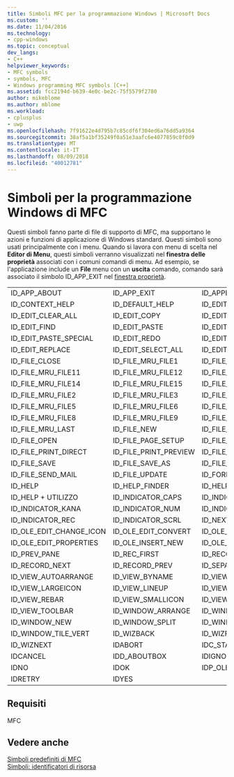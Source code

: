 ```yaml
---
title: Simboli MFC per la programmazione Windows | Microsoft Docs
ms.custom: ''
ms.date: 11/04/2016
ms.technology:
- cpp-windows
ms.topic: conceptual
dev_langs:
- C++
helpviewer_keywords:
- MFC symbols
- symbols, MFC
- Windows programming MFC symbols [C++]
ms.assetid: fcc2194d-b639-4e0c-be2c-75f5579f2780
author: mikeblome
ms.author: mblome
ms.workload:
- cplusplus
- uwp
ms.openlocfilehash: 7f91622e4d795b7c85cdf6f304ed6a76dd5a9364
ms.sourcegitcommit: 38af5a1bf35249f0a51e3aafc6e4077859c8f0d9
ms.translationtype: MT
ms.contentlocale: it-IT
ms.lasthandoff: 08/09/2018
ms.locfileid: "40012781"
---
```

# <a name="mfc-windows-programming-symbols"></a>Simboli per la programmazione Windows di MFC
Questi simboli fanno parte di file di supporto di MFC, ma supportano le azioni e funzioni di applicazione di Windows standard. Questi simboli sono usati principalmente con i menu. Quando si lavora con menu di scelta nel **Editor di Menu**, questi simboli verranno visualizzati nel **finestra delle proprietà** associati con i comuni comandi di menu. Ad esempio, se l'applicazione include un **File** menu con un **uscita** comando, comando sarà associato il simbolo ID_APP_EXIT nel [finestra proprietà](/visualstudio/ide/reference/properties-window).  
  
||||  
|-|-|-|  
|ID_APP_ABOUT|ID_APP_EXIT|ID_APPLY_NOW|  
|ID_CONTEXT_HELP|ID_DEFAULT_HELP|ID_EDIT_CLEAR|  
|ID_EDIT_CLEAR_ALL|ID_EDIT_COPY|ID_EDIT_CUT|  
|ID_EDIT_FIND|ID_EDIT_PASTE|ID_EDIT_PASTE_LINK|  
|ID_EDIT_PASTE_SPECIAL|ID_EDIT_REDO|ID_EDIT_REPEAT|  
|ID_EDIT_REPLACE|ID_EDIT_SELECT_ALL|ID_EDIT_UNDO|  
|ID_FILE_CLOSE|ID_FILE_MRU_FILE1|ID_FILE_MRU_FILE10|  
|ID_FILE_MRU_FILE11|ID_FILE_MRU_FILE12|ID_FILE_MRU_FILE13|  
|ID_FILE_MRU_FILE14|ID_FILE_MRU_FILE15|ID_FILE_MRU_FILE16|  
|ID_FILE_MRU_FILE2|ID_FILE_MRU_FILE3|ID_FILE_MRU_FILE4|  
|ID_FILE_MRU_FILE5|ID_FILE_MRU_FILE6|ID_FILE_MRU_FILE7|  
|ID_FILE_MRU_FILE8|ID_FILE_MRU_FILE9|ID_FILE_MRU_FIRST|  
|ID_FILE_MRU_LAST|ID_FILE_NEW|ID_FILE_NEW_FRAME|  
|ID_FILE_OPEN|ID_FILE_PAGE_SETUP|ID_FILE_PRINT|  
|ID_FILE_PRINT_DIRECT|ID_FILE_PRINT_PREVIEW|ID_FILE_PRINT_SETUP|  
|ID_FILE_SAVE|ID_FILE_SAVE_AS|ID_FILE_SAVE_COPY_AS|  
|ID_FILE_SEND_MAIL|ID_FILE_UPDATE|ID_FORMAT_FONT|  
|ID_HELP|ID_HELP_FINDER|ID_HELP_INDEX|  
|ID_HELP + UTILIZZO|ID_INDICATOR_CAPS|ID_INDICATOR_EXT|  
|ID_INDICATOR_KANA|ID_INDICATOR_NUM|ID_INDICATOR_OVR|  
|ID_INDICATOR_REC|ID_INDICATOR_SCRL|ID_NEXT_PANE|  
|ID_OLE_EDIT_CHANGE_ICON|ID_OLE_EDIT_CONVERT|ID_OLE_EDIT_LINKS|  
|ID_OLE_EDIT_PROPERTIES|ID_OLE_INSERT_NEW|ID_OLE_VERB_FIRST|  
|ID_PREV_PANE|ID_REC_FIRST|ID_RECORD_LAST|  
|ID_RECORD_NEXT|ID_RECORD_PREV|ID_SEPARATOR|  
|ID_VIEW_AUTOARRANGE|ID_VIEW_BYNAME|ID_VIEW_DETAILS|  
|ID_VIEW_LARGEICON|ID_VIEW_LINEUP|ID_VIEW_LIST|  
|ID_VIEW_REBAR|ID_VIEW_SMALLICON|ID_VIEW_STATUS_BAR|  
|ID_VIEW_TOOLBAR|ID_WINDOW_ARRANGE|ID_WINDOW_CASCADE|  
|ID_WINDOW_NEW|ID_WINDOW_SPLIT|ID_WINDOW_TILE_HORIZ|  
|ID_WINDOW_TILE_VERT|ID_WIZBACK|ID_WIZFINISH|  
|ID_WIZNEXT|IDABORT|IDC_STATIC|  
|IDCANCEL|IDD_ABOUTBOX|IDIGNORE|  
|IDNO|IDOK|IDP_OLE_INIT_FAILED|  
|IDRETRY|IDYES||  
  
## <a name="requirements"></a>Requisiti  
 MFC  
  
## <a name="see-also"></a>Vedere anche  
 [Simboli predefiniti di MFC](../windows/mfc-predefined-symbols.md)   
 [Simboli: identificatori di risorsa](../windows/symbols-resource-identifiers.md)